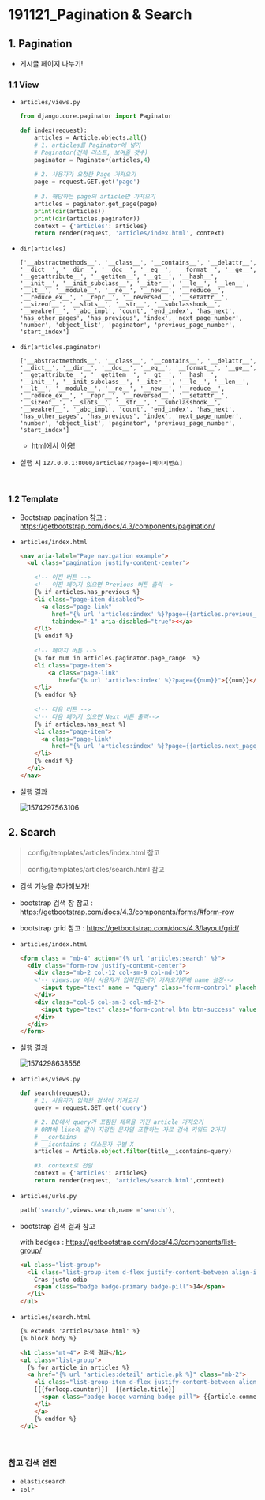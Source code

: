 # 191121_Pagination & Search

## 1. Pagination

- 게시글 페이지 나누기! 

### 1.1 View

- `articles/views.py`

  ``` python
  from django.core.paginator import Paginator
  
  def index(request):
      articles = Article.objects.all()
      # 1. articles를 Paginator에 넣기
      # Paginator(전체 리스트, 보여줄 갯수)
      paginator = Paginator(articles,4)
      
      # 2. 사용자가 요청한 Page 가져오기
      page = request.GET.get('page')
      
      # 3. 해당하는 page의 article만 가져오기
      articles = paginator.get_page(page)
      print(dir(articles))
      print(dir(articles.paginator))
      context = {'articles': articles}
      return render(request, 'articles/index.html', context)
  ```

- `dir(articles)`

  ```
  ['__abstractmethods__', '__class__', '__contains__', '__delattr__', '__dict__', '__dir__', '__doc__', '__eq__', '__format__', '__ge__', '__getattribute__', '__getitem__', '__gt__', '__hash__', '__init__', '__init_subclass__', '__iter__', '__le__', '__len__', '__lt__', '__module__', '__ne__', '__new__', '__reduce__', '__reduce_ex__', '__repr__', '__reversed__', '__setattr__', '__sizeof__', '__slots__', '__str__', '__subclasshook__', '__weakref__', '_abc_impl', 'count', 'end_index', 'has_next', 'has_other_pages', 'has_previous', 'index', 'next_page_number', 'number', 'object_list', 'paginator', 'previous_page_number', 'start_index']
  ```

- `dir(articles.paginator)`

  ```
  ['__abstractmethods__', '__class__', '__contains__', '__delattr__', '__dict__', '__dir__', '__doc__', '__eq__', '__format__', '__ge__', '__getattribute__', '__getitem__', '__gt__', '__hash__', '__init__', '__init_subclass__', '__iter__', '__le__', '__len__', '__lt__', '__module__', '__ne__', '__new__', '__reduce__', '__reduce_ex__', '__repr__', '__reversed__', '__setattr__', '__sizeof__', '__slots__', '__str__', '__subclasshook__', '__weakref__', '_abc_impl', 'count', 'end_index', 'has_next', 'has_other_pages', 'has_previous', 'index', 'next_page_number', 'number', 'object_list', 'paginator', 'previous_page_number', 'start_index']
  ```
  - html에서 이용!

- 실행 시 `127.0.0.1:8000/articles/?page=[페이지번호]`

<br>

### 1.2 Template

- Bootstrap pagination 참고 :  https://getbootstrap.com/docs/4.3/components/pagination/ 

- `articles/index.html`

  ``` html
  <nav aria-label="Page navigation example">
    <ul class="pagination justify-content-center">
  
      <!-- 이전 버튼 -->
      <!-- 이전 페이지 있으면 Previous 버튼 출력-->
      {% if articles.has_previous %}
      <li class="page-item disabled">
        <a class="page-link" 
           href="{% url 'articles:index' %}?page={{articles.previous_page_number}}" 
           tabindex="-1" aria-disabled="true"><</a>
      </li>
      {% endif %}
          
      <!-- 페이지 버튼 -->
      {% for num in articles.paginator.page_range  %}
      <li class="page-item">
          <a class="page-link"
             href="{% url 'articles:index' %}?page={{num}}">{{num}}</a>
      </li>
      {% endfor %}
        
      <!-- 다음 버튼 -->
      <!-- 다음 페이지 있으면 Next 버튼 출력-->
      {% if articles.has_next %}
      <li class="page-item">
        <a class="page-link"
           href="{% url 'articles:index' %}?page={{articles.next_page_number}}">></a>
      </li>
      {% endif %}
    </ul>
  </nav>
  ```

- 실행 결과

  ![1574297563106](C:\Users\student\AppData\Roaming\Typora\typora-user-images\1574297563106.png)

## 2. Search

> config/templates/articles/index.html 참고
>
> config/templates/articles/search.html 참고

- 검색 기능을 추가해보자!

- bootstrap 검색 창 참고 : https://getbootstrap.com/docs/4.3/components/forms/#form-row
- bootstrap grid 참고 : https://getbootstrap.com/docs/4.3/layout/grid/

- `articles/index.html`

  ``` html
  <form class = "mb-4" action="{% url 'articles:search' %}">
    <div class="form-row justify-content-center">
      <div class="mb-2 col-12 col-sm-9 col-md-10">
      <!-- views.py 에서 사용자가 입력한검색어 가져오기위해 name 설정-->
        <input type="text" name = "query" class="form-control" placeholder="First name">
      </div>
      <div class="col-6 col-sm-3 col-md-2">
        <input type="text" class="form-control btn btn-success" value ="검색">
      </div>
    </div>
  </form>
  ```

- 실행 결과

  ![1574298638556](C:\Users\student\AppData\Roaming\Typora\typora-user-images\1574298638556.png)

- `articles/views.py`

  ```python
  def search(request):
      # 1. 사용자가 입력한 검색어 가져오기
      query = request.GET.get('query')
  
      # 2. DB에서 query가 포함된 제목을 가진 article 가져오기
      # ORM에 like와 같이 지정한 문자열 포함하는 자료 검색 키워드 2가지
      # __contains
      # __icontains : 대소문자 구별 X
      articles = Article.object.filter(title__icontains=query)
  
      #3. context로 전달
      context = {'articles': articles}
      return render(request, 'articles/search.html',context)
  ```

- `articles/urls.py`

  ```python
  path('search/',views.search,name ='search'),
  ```

- bootstrap 검색 결과 참고

  with badges : https://getbootstrap.com/docs/4.3/components/list-group/ 

  ``` html
  <ul class="list-group">
    <li class="list-group-item d-flex justify-content-between align-items-center">
      Cras justo odio
      <span class="badge badge-primary badge-pill">14</span>
    </li>
  </ul>
  ```

- `articles/search.html`

  ``` html
  {% extends 'articles/base.html' %}
  {% block body %}
  
  <h1 class="mt-4"> 검색 결과</h1>
  <ul class="list-group">
    {% for article in articles %}
    <a href="{% url 'articles:detail' article.pk %}" class="mb-2">
      <li class="list-group-item d-flex justify-content-between align-items-center">
      [{{forloop.counter}}]  {{article.title}}
        <span class="badge badge-warning badge-pill"> {{article.comment_set.all|length}}</span>
      </li>
      </a>
      {% endfor %}
  </ul>
  ```

<br>

### 참고 검색 엔진

- `elasticsearch`
- `solr`